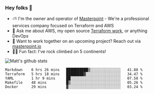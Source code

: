 

### Hey folks 👋

- ⛅️ I'm the owner and operator of [Masterpoint](https://masterpoint.io) - We're a professional services company focused on Terraform and AWS
- 💬 Ask me about AWS, my open source [Terraform work](https://github.com/masterpointio?q=terraform&type=&language=hcl), or anything DevOps
- 🔨 Want to work together on an upcoming project? Reach out via [masterpoint.io](https://masterpoint.io)
- 🧗‍♂️ Fun fact: I've rock climbed on 5 continents! 


![Matt's github stats](https://github-readme-stats.vercel.app/api?username=Gowiem&count_private=true&theme=cobalt&show_icons=true)

<!--START_SECTION:waka-->
```text
Markdown    6 hrs 26 mins   ██████████▒░░░░░░░░░░░░░░   41.88 % 
Terraform   5 hrs 18 mins   ████████▓░░░░░░░░░░░░░░░░   34.47 % 
YAML        1 hr 9 mins     ██░░░░░░░░░░░░░░░░░░░░░░░   07.58 % 
Makefile    48 mins         █▒░░░░░░░░░░░░░░░░░░░░░░░   05.26 % 
Docker      29 mins         ▓░░░░░░░░░░░░░░░░░░░░░░░░   03.24 % 
```
<!--END_SECTION:waka-->
